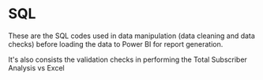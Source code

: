 # SQL

These are the SQL codes used in data manipulation (data cleaning and data checks) before loading the data to Power BI for report generation. 

It's also consists the validation checks in performing the Total Subscriber Analysis vs Excel

 
